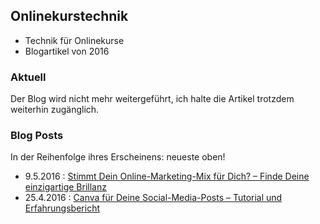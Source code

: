## Onlinekurstechnik
- Technik für Onlinekurse
- Blogartikel von 2016

### Aktuell
Der Blog wird nicht mehr weitergeführt, ich halte die Artikel trotzdem weiterhin zugänglich.

### Blog Posts
In der Reihenfolge ihres Erscheinens: neueste oben!

- 9.5.2016  : [Stimmt Dein Online-Marketing-Mix für Dich? – Finde Deine einzigartige Brillanz](einzigartige_brillanz.md)
- 25.4.2016 : [Canva für Deine Social-Media-Posts – Tutorial und Erfahrungsbericht](canvas_fuer_social_media_posts.md)

